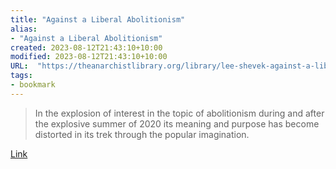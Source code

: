 ```yaml
---
title: "Against a Liberal Abolitionism"
alias:
- "Against a Liberal Abolitionism"
created: 2023-08-12T21:43:10+10:00
modified: 2023-08-12T21:43:10+10:00
URL:  "https://theanarchistlibrary.org/library/lee-shevek-against-a-liberal-abolitionism"
tags:
- bookmark
---
```


> In the explosion of interest in the topic of abolitionism during and after the explosive summer of 2020 its meaning and purpose has become distorted in its trek through the popular imagination.

[Link](https://theanarchistlibrary.org/library/lee-shevek-against-a-liberal-abolitionism)